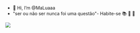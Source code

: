 - 👋 Hi, I’m @MaLuaaa
- "ser ou não ser nunca foi uma questão"- Habite-se
   📚 🎸 🧠 
<img src="https://encrypted-tbn0.gstatic.com/images?q=tbn:ANd9GcRXWgA9qakWpWj8ft7ZDtledc-IEp1-RJuzZw&usqp=CAU"> 
